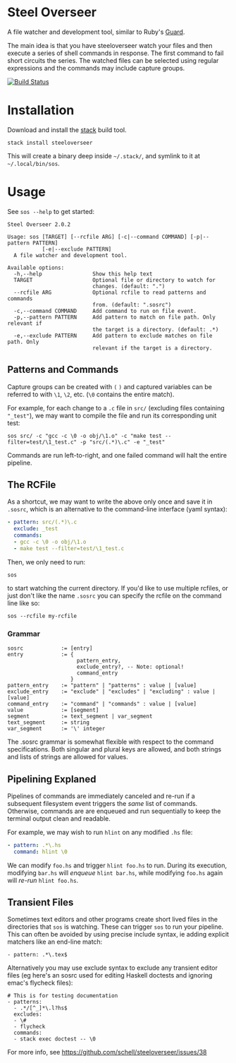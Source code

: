Steel Overseer
==============

A file watcher and development tool, similar to Ruby's [Guard](https://github.com/guard/guard).

The main idea is that you have steeloverseer watch your files and then execute a series of shell 
commands in response. The first command to fail short circuits the series. The watched files can 
be selected using regular expressions and the commands may include capture groups.

[![Build Status](https://travis-ci.org/steeloverseer/steeloverseer.png?branch=master)](https://travis-ci.org/steeloverseer/steeloverseer)

Installation
============

Download and install the [stack](https://github.com/commercialhaskell/stack) build tool.

    stack install steeloverseer

This will create a binary deep inside `~/.stack/`, and symlink to it at
`~/.local/bin/sos`.

Usage
=====

See `sos --help` to get started:

    Steel Overseer 2.0.2

    Usage: sos [TARGET] [--rcfile ARG] [-c|--command COMMAND] [-p|--pattern PATTERN]
               [-e|--exclude PATTERN]
      A file watcher and development tool.

    Available options:
      -h,--help                Show this help text
      TARGET                   Optional file or directory to watch for
                               changes. (default: ".")
      --rcfile ARG             Optional rcfile to read patterns and commands
                               from. (default: ".sosrc")
      -c,--command COMMAND     Add command to run on file event.
      -p,--pattern PATTERN     Add pattern to match on file path. Only relevant if
                               the target is a directory. (default: .*)
      -e,--exclude PATTERN     Add pattern to exclude matches on file path. Only
                               relevant if the target is a directory.


Patterns and Commands
-------------------
Capture groups can be created with `(` `)` and captured variables can be
referred to with `\1`, `\2`, etc. (`\0` contains the entire match).

For example, for each change to a `.c` file in `src/` (excluding files
containing `"_test"`), we may want to compile the file and run its corresponding
unit test:

    sos src/ -c "gcc -c \0 -o obj/\1.o" -c "make test --filter=test/\1_test.c" -p "src/(.*)\.c" -e "_test"

Commands are run left-to-right, and one failed command will halt the entire pipeline.

The RCFile
----------
As a shortcut, we may want to write the above only once and save it in `.sosrc`,
which is an alternative to the command-line interface (yaml syntax):

```yaml
- pattern: src/(.*)\.c
  exclude: _test
  commands:
  - gcc -c \0 -o obj/\1.o
  - make test --filter=test/\1_test.c
```

Then, we only need to run:

    sos

to start watching the current directory. If you'd like to use multiple rcfiles,
or just don't like the name `.sosrc` you can specify the rcfile on the command
line like so:

    sos --rcfile my-rcfile

### Grammar

    sosrc            := [entry]
    entry            := {
                          pattern_entry,
                          exclude_entry?, -- Note: optional!
                          command_entry
                        }
    pattern_entry    := "pattern" | "patterns" : value | [value]
    exclude_entry    := "exclude" | "excludes" | "excluding" : value | [value]
    command_entry    := "command" | "commands" : value | [value]
    value            := [segment]
    segment          := text_segment | var_segment
    text_segment     := string
    var_segment      := '\' integer

The .sosrc grammar is somewhat flexible with respect to the command
specifications. Both singular and plural keys are allowed, and both strings
and lists of strings are allowed for values.

Pipelining Explaned
-------------------
Pipelines of commands are immediately canceled and re-run if a subsequent
filesystem event triggers the *same* list of commands. Otherwise, commands are
are enqueued and run sequentially to keep the terminal output clean and readable.

For example, we may wish to run `hlint` on any modified `.hs` file:

```yaml
- pattern: .*\.hs
  command: hlint \0
```

We can modify `foo.hs` and trigger `hlint foo.hs` to run. During its execution,
modifying `bar.hs` will *enqueue* `hlint bar.hs`, while modifying `foo.hs` again
will *re-run* `hlint foo.hs`.

Transient Files
---------------
Sometimes text editors and other programs create short lived files in the 
directories that `sos` is watching. These can trigger `sos` to run your 
pipeline. This can often be avoided by using precise include syntax, ie 
adding explicit matchers like an end-line match:

```
- pattern: .*\.tex$ 
```

Alternatively you may use exclude syntax to exclude any transient editor files 
(eg here's an sosrc used for editing Haskell doctests and ignoring emac's flycheck files):

```
# This is for testing documentation
- patterns:
  - .*/[^_]*\.l?hs$
  excludes:
  - \#
  - flycheck
  commands:
  - stack exec doctest -- \0
```

For more info, see https://github.com/schell/steeloverseer/issues/38
